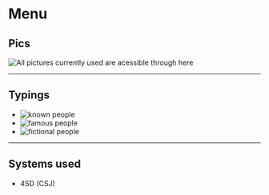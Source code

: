 # Menu

## Pics

![All pictures currently used are acessible through here](https://github.com/HugoParada19/healer_typing_list/tree/master/pics)

---

## Typings

- ![known people](kno_people)
- ![famous people](#)
- ![fictional people](#)

---

## Systems used

- 4SD (CSJ)
